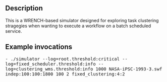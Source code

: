 ## Description 

This is a WRENCH-based simulator designed for exploring task
clustering stragegies when wanting to execute a workflow on
a batch scheduled service. 


## Example invocations


<tt>
  - ./simulator --log=root.threshold:critical --log=fixed_scheduler.threshold:info --log=clustering_wms.threshold:info 1000 NASA-iPSC-1993-3.swf indep:100:100:1800 100 2 fixed_clustering:4:2
</tt>


 
 

